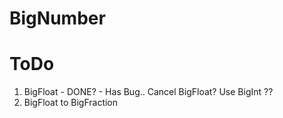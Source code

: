 # BigNumber

# ToDo
1. BigFloat - DONE? - Has Bug.. Cancel BigFloat? Use BigInt ??
2. BigFloat to BigFraction
